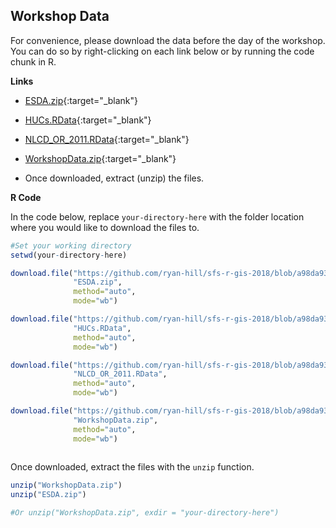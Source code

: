## Workshop Data

For convenience, please download the data before the day of the workshop. You can do so by right-clicking on each link below or by running the code chunk in R. 

**Links**

- [ESDA.zip](https://github.com/ryan-hill/sfs-r-gis-2018/blob/a98da93ec97ce303507e4731ddda5d8055590f39/files/ESDA.zip?raw=true){:target="_blank"}
- [HUCs.RData](https://github.com/ryan-hill/sfs-r-gis-2018/blob/a98da93ec97ce303507e4731ddda5d8055590f39/files/HUCs.RData?raw=true){:target="_blank"}
- [NLCD_OR_2011.RData](https://github.com/ryan-hill/sfs-r-gis-2018/blob/a98da93ec97ce303507e4731ddda5d8055590f39/files/NLCD_OR_2011.RData?raw=true){:target="_blank"}
- [WorkshopData.zip](https://github.com/ryan-hill/sfs-r-gis-2018/blob/a98da93ec97ce303507e4731ddda5d8055590f39/files/WorkshopData.zip?raw=true){:target="_blank"}

- Once downloaded, extract (unzip) the files.

**R Code**

In the code below, replace `your-directory-here` with the folder location where you would like to download the files to.

```r
#Set your working directory
setwd(your-directory-here)

download.file("https://github.com/ryan-hill/sfs-r-gis-2018/blob/a98da93ec97ce303507e4731ddda5d8055590f39/files/ESDA.zip?raw=true",
              "ESDA.zip",
              method="auto",
              mode="wb")

download.file("https://github.com/ryan-hill/sfs-r-gis-2018/blob/a98da93ec97ce303507e4731ddda5d8055590f39/files/HUCs.RData?raw=true",
              "HUCs.RData",
              method="auto",
              mode="wb")

download.file("https://github.com/ryan-hill/sfs-r-gis-2018/blob/a98da93ec97ce303507e4731ddda5d8055590f39/files/NLCD_OR_2011.RData?raw=true",
              "NLCD_OR_2011.RData",
              method="auto",
              mode="wb")

download.file("https://github.com/ryan-hill/sfs-r-gis-2018/blob/a98da93ec97ce303507e4731ddda5d8055590f39/files/WorkshopData.zip?raw=true",
              "WorkshopData.zip",
              method="auto",
              mode="wb")
              
```

Once downloaded, extract the files with the `unzip` function.

```r
unzip("WorkshopData.zip")
unzip("ESDA.zip")

#Or unzip("WorkshopData.zip", exdir = "your-directory-here") 
```
